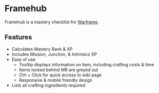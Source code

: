 # Framehub
Framehub is a mastery checklist for [Warframe](https://warframe.com/).
## Features
- Calculates Mastery Rank & XP
- Includes Mission, Junction, & Intrinsics XP
- Ease of use
  - Tooltip displays information on item, including crafting costs & time
  - Items locked behind MR are greyed out
  - Ctrl + Click for quick access to wiki page
  - Responsive & mobile friendly design
- Lists all crafting ingredients required